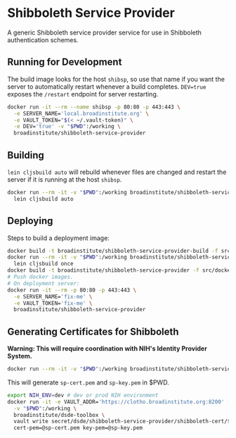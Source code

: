 # Shibboleth Service Provider

A generic Shibboleth service provider service for use in Shibboleth authentication schemes.

## Running for Development

The build image looks for the host `shibsp`, so use that name if you want the server to automatically restart whenever a build completes. `DEV=true` exposes the `/restart` endpoint for server restarting.

```bash
docker run -it --rm --name shibsp -p 80:80 -p 443:443 \
  -e SERVER_NAME='local.broadinstitute.org' \
  -e VAULT_TOKEN="$(< ~/.vault-token)" \
  -e DEV='true' -v "$PWD":/working \
  broadinstitute/shibboleth-service-provider
```

## Building

`lein cljsbuild auto` will rebuild whenever files are changed and restart the server if it is running at the host `shibsp`.

```bash
docker run --rm -it -v "$PWD":/working broadinstitute/shibboleth-service-provider-build \
  lein cljsbuild auto
```

## Deploying

Steps to build a deployment image:
```bash
docker build -t broadinstitute/shibboleth-service-provider-build -f src/docker/build/Dockerfile .
docker run --rm -it -v "$PWD":/working broadinstitute/shibboleth-service-provider-build \
  lein cljsbuild once
docker build -t broadinstitute/shibboleth-service-provider -f src/docker/run/Dockerfile .
# Push docker images.
# On deployment server:
docker run -it --rm -p 80:80 -p 443:443 \
  -e SERVER_NAME='fix-me' \
  -e VAULT_TOKEN='fix-me' \
  broadinstitute/shibboleth-service-provider
```

## Generating Certificates for Shibboleth

**Warning: This will require coordination with NIH's Identity Provider System.**

```bash
docker run --rm -it -v "$PWD":/working broadinstitute/shibboleth-service-provider shib-keygen -o .
```

This will generate `sp-cert.pem` and `sp-key.pem` in $PWD.

```bash
export NIH_ENV=dev # dev or prod NIH environment
docker run -it -e VAULT_ADDR='https://clotho.broadinstitute.org:8200' -v "$HOME":/root \
  -v "$PWD":/working \
  broadinstitute/dsde-toolbox \
  vault write secret/dsde/shibboleth-service-provider/shibboleth-cert/$NIH_ENV \
  cert-pem=@sp-cert.pem key-pem=@sp-key.pem
```
